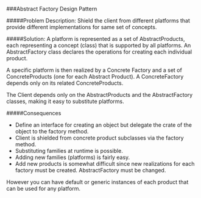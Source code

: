 ###Abstract Factory Design Pattern

#####Problem Description: 
Shield the client from different platforms that provide different implementations for same set of concepts.

#####Solution: 
A platform is represented as a set of AbstractProducts, each representing a concept (class) that is supported by all 
platforms.  An AbstractFactory class declares the operations for creating each individual product.

A specific platform is then realized by a Concrete Factory and a set of ConcreteProducts (one for each Abstract Product). 
A ConcreteFactory depends only on its related ConcreteProducts.

The Client depends only on the AbstractProducts and the AbstractFactory classes, making it easy to substitute platforms.

#####Consequences

* Define an interface for creating an object but delegate the crate of the object to the factory method.
* Client is shielded from concrete product subclasses via the factory method.
* Substituting families at runtime is possible.
* Adding new families (platforms) is fairly easy.
* Add new products is somewhat difficult since new realizations for each factory must be created. AbstractFactory must 
  be changed.

However you can have default or generic instances of each product that can be used for any platform.
